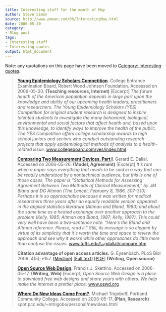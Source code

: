 ```yaml
---
title: Interesting stuff for the month of May
author: Steve Simon
source: http://www.pmean.com/06/InterestingMay.html
date: 2006-05-30
category:
- Blog post
tags:
- Interesting stuff
- Interesting quotes
output: html_document
---
```

Note: any quotations on this page have been moved to [Category:
Interesting quotes](../quote/InterestingQuotes.asp).

> **[Young Epidemiology Scholars
> Competition](http://www.collegeboard.com/yes/index.html)**. College
> Entrance Examination Board, Robert Wood Johnson Foundation. Accessed
> on 2006-05-30. **(Teaching resources, Internet)** \[Excerpt\] *The
> future health of the American population depends in large part upon
> the knowledge and ability of our upcoming health leaders,
> practitioners and researchers. The Young Epidemiology Scholars (YES)
> Competition for original student research is designed to inspire
> talented students to investigate the many behavioral, biological,
> environmental and social factors that affect health and, based upon
> this knowledge, to identify ways to improve the health of the public.
> The YES Competition offers college scholarship awards to high school
> juniors and seniors who conduct outstanding research projects that
> apply epidemiological methods of analysis to a health-related issue.*
> www.collegeboard.com/yes/index.html
>
> **[Comparing Two Measurement Devices. Part
> I](http://www.tufts.edu/~gdallal/compare.htm)**. Gerard E. Dallal.
> Accessed on 2006-05-26. **(Model, Agreement)** \[Excerpt\] *It\'s rare
> when a paper says everything that needs to be said in a way that can
> be readily understood by a nontechnical audience, but this is one of
> those cases. The paper is \"Statistical Methods for Assessing
> Agreement Between Two Methods of Clinical Measurement,\" by JM Bland
> and DG Altman (The Lancet, February 8, 1986, 307-310). Perhaps it is
> so approachable because it was written for medical researchers three
> years after an equally readable version appeared in the applied
> statistics literature (Altman and Bland, 1983) and about the same time
> as a heated exchange over another approach to the problem (Kelly,
> 1985; Altman and Bland, 1987; Kelly, 1987). This could very well have
> been a two-sentence note: \"Here\'s the Bland and Altman reference.
> Please, read it.\" Still, its message is so elegant by virtue of its
> simplicity that it\'s worth the time and space to review the approach
> and see why it works while other approaches do little more than
> confuse the issues.* www.tufts.edu/\~gdallal/compare.htm
>
> **Citation advantage of open access articles.** G. Eysenbach. PLoS
> Biol 2006: 4(5); e157.
> [\[Medline\]](http://www.ncbi.nlm.nih.gov/entrez/query.fcgi?cmd=Retrieve&db=PubMed&list_uids=16683865&dopt=Abstract)
> [\[Full
> text\]](http://biology.plosjournals.org/perlserv/?request=get-document&doi=10%2E1371%2Fjournal%2Epbio%2E0040157)
> [\[PDF\]](http://biology.plosjournals.org/perlserv/?request=get-pdf&file=10.1371_journal.pbio.0040157-L.pdf)
> **(Writing, Open source)**
>
> **[Open Source Web Design](http://www.oswd.org/)**. Francis J.
> Skettino. Accessed on 2006-05-17. **(Writing, Web)** \[Excerpt\] *Open
> Source Web Design is a place to download free web designs and share
> yours with others. We help make the internet a prettier place.*
> www.oswd.org
>
> **[Where Do New Ideas Come
> From?](http://spot.pcc.edu/~mtrigobo/personal/newideas.html)**.
> Michael Trigoboff, Portland Community College. Accessed on 2006-05-17.
> **(Plan, Research)** spot.pcc.edu/\~mtrigobo/personal/newideas.html
